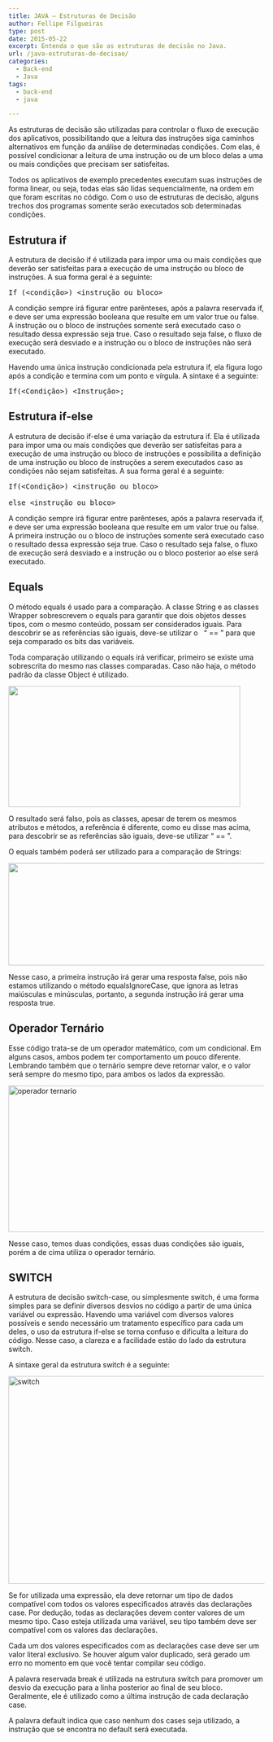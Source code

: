 ```yaml
---
title: JAVA – Estruturas de Decisão
author: Fellipe Filgueiras
type: post
date: 2015-05-22
excerpt: Entenda o que são as estruturas de decisão no Java.
url: /java-estruturas-de-decisao/
categories:
  - Back-end
  - Java
tags:
  - back-end
  - java

---
```

As estruturas de decisão são utilizadas para controlar o fluxo de execução dos aplicativos, possibilitando que a leitura das instruções siga caminhos alternativos em função da análise de determinadas condições. Com elas, é possível condicionar a leitura de uma instrução ou de um bloco delas a uma ou mais condições que precisam ser satisfeitas.

Todos os aplicativos de exemplo precedentes executam suas instruções de forma linear, ou seja, todas elas são lidas sequencialmente, na ordem em que foram escritas no código. Com o uso de estruturas de decisão, alguns trechos dos programas somente serão executados sob determinadas condições.

## Estrutura if

A estrutura de decisão if é utilizada para impor uma ou mais condições que deverão ser satisfeitas para a execução de uma instrução ou bloco de instruções. A sua forma geral é a seguinte:

<pre class="lang-java">If (&lt;condição&gt;) &lt;instrução ou bloco&gt;
</pre>

A condição sempre irá figurar entre parênteses, após a palavra reservada if, e deve ser uma expressão booleana que resulte em um valor true ou false. A instrução ou o bloco de instruções somente será executado caso o resultado dessa expressão seja true. Caso o resultado seja false, o fluxo de execução será desviado e a instrução ou o bloco de instruções não será executado.

Havendo uma única instrução condicionada pela estrutura if, ela figura logo após a condição e termina com um ponto e vírgula. A sintaxe é a seguinte:

<pre class="lang-java">If(&lt;Condição&gt;) &lt;Instrução&gt;;
</pre>

## Estrutura if-else

A estrutura de decisão if-else é uma variação da estrutura if. Ela é utilizada para impor uma ou mais condições que deverão ser satisfeitas para a execução de uma instrução ou bloco de instruções e possibilita a definição de uma instrução ou bloco de instruções a serem executados caso as condições não sejam satisfeitas. A sua forma geral é a seguinte:

<pre class="lang-java">If(&lt;Condição&gt;) &lt;instrução ou bloco&gt;

else &lt;instrução ou bloco&gt;
</pre>

A condição sempre irá figurar entre parênteses, após a palavra reservada if, e deve ser uma expressão booleana que resulte em um valor true ou false. A primeira instrução ou o bloco de instruções somente será executado caso o resultado dessa expressão seja true. Caso o resultado seja false, o fluxo de execução será desviado e a instrução ou o bloco posterior ao else será executado.

## Equals

O método equals é usado para a comparação. A classe String e as classes Wrapper sobrescrevem o equals para garantir que dois objetos desses tipos, com o mesmo conteúdo, possam ser considerados iguais. Para descobrir se as referências são iguais, deve-se utilizar o   “ == ” para que seja comparado os bits das variáveis.

Toda comparação utilizando o equals irá verificar, primeiro se existe uma sobrescrita do mesmo nas classes comparadas. Caso não haja, o método padrão da classe Object é utilizado.

[<img class=" wp-image-48938 size-full aligncenter" src="http://tableless.com.br/wp-content/uploads/2015/05/equals-com-objeto.bmp" alt="" width="456" height="238" />][1]

O resultado será falso, pois as classes, apesar de terem os mesmos atributos e métodos, a referência é diferente, como eu disse mas acima, para descobrir se as referências são iguais, deve-se utilizar “ == ”.

O equals também poderá ser utilizado para a comparação de Strings:

[<img class=" wp-image-48939 size-full aligncenter" src="http://tableless.com.br/wp-content/uploads/2015/05/equals-com-string.bmp" alt="" width="527" height="201" />][2]

Nesse caso, a primeira instrução irá gerar uma resposta false, pois não estamos utilizando o método equalsIgnoreCase, que ignora as letras maiúsculas e minúsculas, portanto, a segunda instrução irá gerar uma resposta true.

## Operador Ternário

Esse código trata-se de um operador matemático, com um condicional. Em alguns casos, ambos podem ter comportamento um pouco diferente. Lembrando também que o ternário sempre deve retornar valor, e o valor será sempre do mesmo tipo, para ambos os lados da expressão.

[<img class=" size-full wp-image-48941 aligncenter" src="http://tableless.com.br/wp-content/uploads/2015/05/if-ternario.bmp" alt="operador ternario" width="632" height="288" />][3]

Nesse caso, temos duas condições, essas duas condições são iguais, porém a de cima utiliza o operador ternário.

## SWITCH

A estrutura de decisão switch-case, ou simplesmente switch, é uma forma simples para se definir diversos desvios no código a partir de uma única variável ou expressão. Havendo uma variável com diversos valores possíveis e sendo necessário um tratamento específico para cada um deles, o uso da estrutura if-else se torna confuso e dificulta a leitura do código. Nesse caso, a clareza e a facilidade estão do lado da estrutura switch.

A sintaxe geral da estrutura switch é a seguinte:

[<img class=" size-full wp-image-48942 aligncenter" src="http://tableless.com.br/wp-content/uploads/2015/05/switch.bmp" alt="switch" width="514" height="408" />][4]

Se for utilizada uma expressão, ela deve retornar um tipo de dados compatível com todos os valores especificados através das declarações case. Por dedução, todas as declarações devem conter valores de um mesmo tipo. Caso esteja utilizada uma variável, seu tipo também deve ser compatível com os valores das declarações.

Cada um dos valores especificados com as declarações case deve ser um valor literal exclusivo. Se houver algum valor duplicado, será gerado um erro no momento em que você tentar compilar seu código.

A palavra reservada break é utilizada na estrutura switch para promover um desvio da execução para a linha posterior ao final de seu bloco. Geralmente, ele é utilizado como a última instrução de cada declaração case.

A palavra default indica que caso nenhum dos cases seja utilizado, a instrução que se encontra no default será executada.

 [1]: http://tableless.com.br/wp-content/uploads/2015/05/equals-com-objeto.bmp
 [2]: http://tableless.com.br/wp-content/uploads/2015/05/equals-com-string.bmp
 [3]: http://tableless.com.br/wp-content/uploads/2015/05/if-ternario.bmp
 [4]: http://tableless.com.br/wp-content/uploads/2015/05/switch.bmp